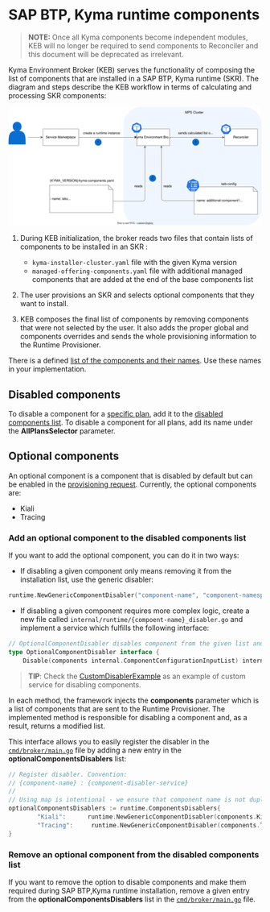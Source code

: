# SAP BTP, Kyma runtime components

> **NOTE:** Once all Kyma components become independent modules, KEB will no longer be required to send components to Reconciler and this document will be deprecated as irrelevant.

Kyma Environment Broker (KEB) serves the functionality of composing the list of components that are installed in a SAP BTP, Kyma runtime (SKR). The diagram and steps describe the KEB workflow in terms of calculating and processing SKR components:

![runtime-components-architecture](./assets/runtime-components.svg)

1. During KEB initialization, the broker reads two files that contain lists of components to be installed in an SKR     :  

   * `kyma-installer-cluster.yaml` file with the given Kyma version
   * `managed-offering-components.yaml` file with additional managed components that are added at the end of the base components list

2. The user provisions an SKR and selects optional components that they want to install.

3. KEB composes the final list of components by removing components that were not selected by the user. It also adds the proper global and components overrides and sends the whole provisioning information to the Runtime Provisioner.

There is a defined [list of the components and their names](https://github.com/kyma-project/control-plane/blob/main/components/kyma-environment-broker/internal/runtime/components). Use these names in your implementation.

## Disabled components

To disable a component for a [specific plan](03-01-service-description.md#service-plans), add it to the [disabled components list](https://github.com/kyma-project/control-plane/blob/main/components/kyma-environment-broker/internal/runtime/disabled_components.go).
To disable a component for all plans, add its name under the **AllPlansSelector** parameter.

## Optional components

An optional component is a component that is disabled by default but can be enabled in the [provisioning request](08-01-provisioning-kyma-environment.md). Currently, the optional components are:

* Kiali
* Tracing

### Add an optional component to the disabled components list

If you want to add the optional component, you can do it in two ways:

* If disabling a given component only means removing it from the installation list, use the generic disabler:

```go
runtime.NewGenericComponentDisabler("component-name", "component-namespace")
```

* If disabling a given component requires more complex logic, create a new file called `internal/runtime/{compoent-name}_disabler.go` and implement a service which fulfills the following interface:

```go
// OptionalComponentDisabler disables component from the given list and returns a modified list
type OptionalComponentDisabler interface {
	Disable(components internal.ComponentConfigurationInputList) internal.ComponentConfigurationInputList
```

>**TIP**: Check the [CustomDisablerExample](https://github.com/kyma-project/control-plane/blob/main/components/kyma-environment-broker/internal/runtime/custom_disabler_example.go) as an example of custom service for disabling components.

In each method, the framework injects the  **components** parameter which is a list of components that are sent to the Runtime Provisioner. The implemented method is responsible for disabling a component and, as a result, returns a modified list.

This interface allows you to easily register the disabler in the [`cmd/broker/main.go`](https://github.com/kyma-project/control-plane/blob/main/components/kyma-environment-broker/cmd/broker/main.go) file by adding a new entry in the **optionalComponentsDisablers** list:

```go
// Register disabler. Convention:
// {component-name} : {component-disabler-service}
//
// Using map is intentional - we ensure that component name is not duplicated.
optionalComponentsDisablers := runtime.ComponentsDisablers{
		"Kiali":      runtime.NewGenericComponentDisabler(components.Kiali),
		"Tracing":     runtime.NewGenericComponentDisabler(components.Tracing),
}
```

### Remove an optional component from the disabled components list

If you want to remove the option to disable components and make them required during SAP BTP,Kyma runtime installation, remove a given entry from the **optionalComponentsDisablers** list in the [`cmd/broker/main.go`](https://github.com/kyma-project/control-plane/blob/main/components/kyma-environment-broker/cmd/broker/main.go) file.
